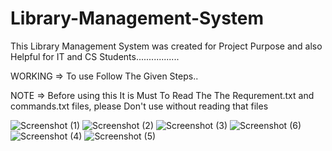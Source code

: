 # Library-Management-System
This Library Management System was created for Project Purpose and also Helpful for IT and CS Students.................

WORKING => To use Follow The Given Steps..

NOTE => Before using this It is Must To Read The The Requrement.txt and commands.txt files, please Don't use without reading that files
        
 
![Screenshot (1)](https://github.com/Tahil40/Library-Management-System/assets/116889476/b6a90d4f-210d-44b3-b74f-51da7d1aacbf)
![Screenshot (2)](https://github.com/Tahil40/Library-Management-System/assets/116889476/e7141cb1-91d9-4f55-a81f-4d8ff2bcbf76)
![Screenshot (3)](https://github.com/Tahil40/Library-Management-System/assets/116889476/124f1de7-30cf-4f99-8aa6-e4eef46cfd36)
![Screenshot (6)](https://github.com/Tahil40/Library-Management-System/assets/116889476/7d9504d0-85b7-4c26-9b83-bbcc41522c3e)
![Screenshot (4)](https://github.com/Tahil40/Library-Management-System/assets/116889476/fe57f86a-0b03-4405-adab-d21f28fffeb9)
![Screenshot (5)](https://github.com/Tahil40/Library-Management-System/assets/116889476/820c1656-a761-4e6b-97b8-9b847adcf7ad)
